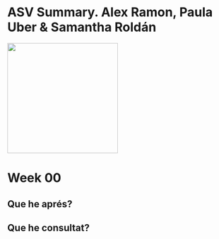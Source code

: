 # ASV Summary. Alex Ramon, Paula Uber & Samantha Roldán


<a href="url"><img src="http://url.to/image.png](https://redfibra.mx/wp-content/uploads/que-es-cloud-computing-1.jpg" align="center" height="250" width="250" ></a>


# Week 00

## Que he aprés?

## Que he consultat?

